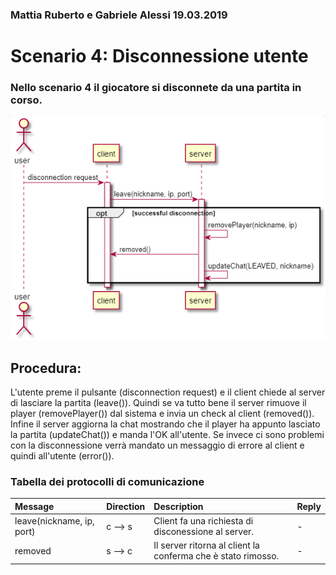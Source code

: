 
### Mattia Ruberto e Gabriele Alessi 19.03.2019

# Scenario 4: Disconnessione utente

### Nello scenario 4 il giocatore si disconnete da una partita in corso.

![gatto](playerDisconnected.png)
 
## Procedura:  
 L'utente preme il pulsante (disconnection request) e il client chiede al server di lasciare la partita (leave()). Quindi se va tutto bene il server rimuove il player (removePlayer()) dal sistema e invia un check al client (removed()). Infine il server aggiorna la chat mostrando che il player ha appunto lasciato la partita (updateChat()) e manda l'OK all'utente. Se invece ci sono problemi con la disconnessione verrà mandato un messaggio di errore al client e quindi all'utente (error()).

### Tabella dei protocolli di comunicazione

| Message                     | Direction     | Description                                                                            |   Reply                 |
|:----------------------------|:--------------|:---------------------------------------------------------------------------------------|:------------------------|
| leave(nickname, ip, port)   | c --> s       | Client fa una richiesta di disconessione al server.                                    | -                       |        
| removed                     | s --> c       | Il server ritorna al client la conferma che è stato rimosso.                           | -                       | 


